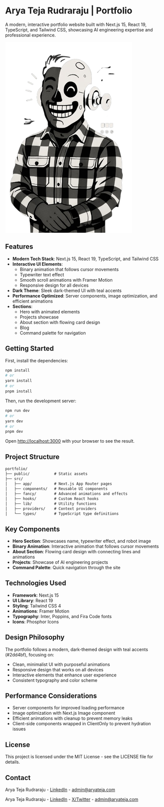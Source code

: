# Arya Teja Rudraraju | Portfolio

A modern, interactive portfolio website built with Next.js 15, React 19, TypeScript, and Tailwind CSS, showcasing AI engineering expertise and professional experience.

![Portfolio Preview](public/assets/Robot.png)

## Features

- **Modern Tech Stack**: Next.js 15, React 19, TypeScript, and Tailwind CSS
- **Interactive UI Elements**: 
  - Binary animation that follows cursor movements
  - Typewriter text effect
  - Smooth scroll animations with Framer Motion
  - Responsive design for all devices
- **Dark Theme**: Sleek dark-themed UI with teal accents
- **Performance Optimized**: Server components, image optimization, and efficient animations
- **Sections**:
  - Hero with animated elements
  - Projects showcase
  - About section with flowing card design
  - Blog
  - Command palette for navigation

## Getting Started

First, install the dependencies:

```bash
npm install
# or
yarn install
# or
pnpm install
```

Then, run the development server:

```bash
npm run dev
# or
yarn dev
# or
pnpm dev
```

Open [http://localhost:3000](http://localhost:3000) with your browser to see the result.

## Project Structure

```
portfolio/
├── public/           # Static assets
├── src/
│   ├── app/          # Next.js App Router pages
│   ├── components/   # Reusable UI components
│   ├── fancy/        # Advanced animations and effects
│   ├── hooks/        # Custom React hooks
│   ├── lib/          # Utility functions
│   ├── providers/    # Context providers
│   └── types/        # TypeScript type definitions
```

## Key Components

- **Hero Section**: Showcases name, typewriter effect, and robot image
- **Binary Animation**: Interactive animation that follows cursor movements
- **About Section**: Flowing card design with connecting lines and animations
- **Projects**: Showcase of AI engineering projects
- **Command Palette**: Quick navigation through the site

## Technologies Used

- **Framework**: Next.js 15
- **UI Library**: React 19
- **Styling**: Tailwind CSS 4
- **Animations**: Framer Motion
- **Typography**: Inter, Poppins, and Fira Code fonts
- **Icons**: Phosphor Icons

## Design Philosophy

The portfolio follows a modern, dark-themed design with teal accents (#2dd4bf), focusing on:

- Clean, minimalist UI with purposeful animations
- Responsive design that works on all devices
- Interactive elements that enhance user experience
- Consistent typography and color scheme

## Performance Considerations

- Server components for improved loading performance
- Image optimization with Next.js Image component
- Efficient animations with cleanup to prevent memory leaks
- Client-side components wrapped in ClientOnly to prevent hydration issues

## License

This project is licensed under the MIT License - see the LICENSE file for details.

## Contact

Arya Teja Rudraraju - [LinkedIn](https://linkedin.com/in/arya-teja-rudraraju) - admin@aryateja.com

Arya Teja Rudraraju - [LinkedIn](https://linkedin.com/in/arya-teja-rudraraju) - [X/Twitter](https://x.com/r_aryateja) - admin@aryateja.com
